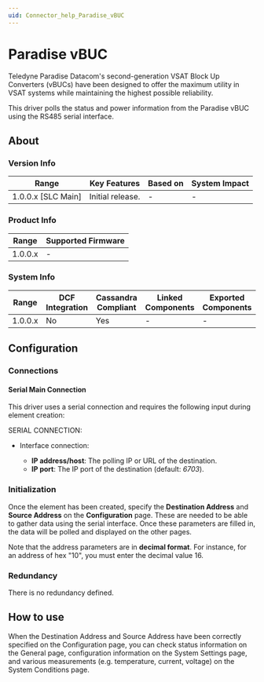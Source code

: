 ```yaml
---
uid: Connector_help_Paradise_vBUC
---
```


# Paradise vBUC

Teledyne Paradise Datacom's second-generation VSAT Block Up Converters (vBUCs) have been designed to offer the maximum utility in VSAT systems while maintaining the highest possible reliability.

This driver polls the status and power information from the Paradise vBUC using the RS485 serial interface.

## About

### Version Info

| **Range**            | **Key Features** | **Based on** | **System Impact** |
|----------------------|------------------|--------------|-------------------|
| 1.0.0.x \[SLC Main\] | Initial release. | \-           | \-                |

### Product Info

| **Range** | **Supported Firmware** |
|-----------|------------------------|
| 1.0.0.x   | \-                     |

### System Info

| **Range** | **DCF Integration** | **Cassandra Compliant** | **Linked Components** | **Exported Components** |
|-----------|---------------------|-------------------------|-----------------------|-------------------------|
| 1.0.0.x   | No                  | Yes                     | \-                    | \-                      |

## Configuration

### Connections

#### Serial Main Connection

This driver uses a serial connection and requires the following input during element creation:

SERIAL CONNECTION:

- Interface connection:

  - **IP address/host**: The polling IP or URL of the destination.
  - **IP port**: The IP port of the destination (default: *6703*).

### Initialization

Once the element has been created, specify the **Destination Address** and **Source Address** on the **Configuration** page. These are needed to be able to gather data using the serial interface. Once these parameters are filled in, the data will be polled and displayed on the other pages.

Note that the address parameters are in **decimal format**. For instance, for an address of hex "10", you must enter the decimal value 16.

### Redundancy

There is no redundancy defined.

## How to use

When the Destination Address and Source Address have been correctly specified on the Configuration page, you can check status information on the General page, configuration information on the System Settings page, and various measurements (e.g. temperature, current, voltage) on the System Conditions page.

